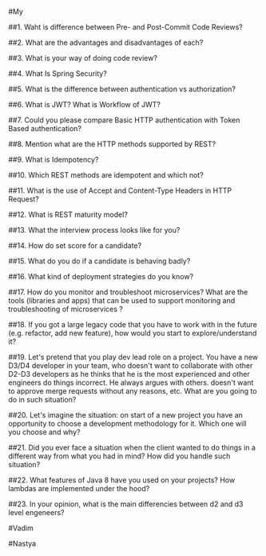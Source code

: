 #My

##1. Waht is difference between Pre- and Post-Commit Code Reviews?
   
##2. What are the advantages and disadvantages of each?
    
##3. What is your way of doing code review?
    
##4. What Is Spring Security?
    
##5. What is the difference between authentication vs authorization?
    
##6. What is JWT? What is Workflow of JWT?
    
##7. Could you please compare Basic HTTP authentication with Token Based authentication?
    
##8. Mention what are the HTTP methods supported by REST?
    
##9. What is Idempotency?
    
##10. Which REST methods are idempotent and which not?
    
##11. What is the use of Accept and Content-Type Headers in HTTP Request?
    
##12. What is REST maturity model?
    
##13. What the interview process looks like for you?
    
##14. How do set score for a candidate?
    
##15. What do you do if a candidate is behaving badly?
    
##16. What kind of deployment strategies do you know? 

##17. How do you monitor and troubleshoot microservices?  What are the tools (libraries and apps) that can be used to support monitoring and troubleshooting of microservices ?
    
##18. If you got a large legacy code that you have to work with in the future (e.g. refactor, add new feature), how would you start to explore/understand it?
    
##19. Let's pretend that you play dev lead role on a project. You have a new D3/D4 developer in your team, who doesn't want to collaborate with other D2-D3 developers as he thinks that he is the most experienced and other engineers do things incorrect. He always argues with others. doesn't want to approve merge requests without any reasons, etc. What are you going to do in such situation?

##20. Let's imagine the situation: on start of a new project you have an opportunity to choose a development methodology for it. Which one will you choose and why?

##21. Did you ever face a situation when the client wanted to do things in a different way from what you had in mind? How did you handle such situation?

##22. What features of Java 8 have you used on your projects? How lambdas are implemented under the hood?

##23. In your opinion, what is the main differencies between d2 and d3 level engeneers?

#Vadim

#Nastya